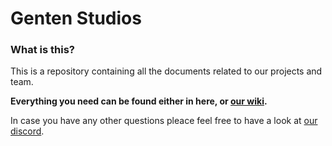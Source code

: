 # Genten Studios

### What is this?
This is a repository containing all the documents related to our projects and team.

**Everything you need can be found either in here, or [our wiki](https://github.com/GentenStudios/Genten/wiki).**

In case you have any other questions pleace feel free to have a look at [our discord](https://discord.gg/XRttqAm).